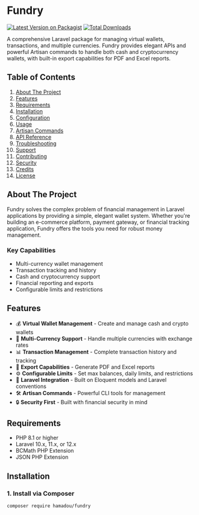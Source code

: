 # Fundry

[![Latest Version on Packagist](https://img.shields.io/packagist/v/hamadou/fundry.svg?style=flat-square)](https://packagist.org/packages/hamadou/fundry)
[![Total Downloads](https://img.shields.io/packagist/dt/hamadou/fundry.svg?style=flat-square)](https://packagist.org/packages/hamadou/fundry)

A comprehensive Laravel package for managing virtual wallets, transactions, and multiple currencies. Fundry provides elegant APIs and powerful Artisan commands to handle both cash and cryptocurrency wallets, with built-in export capabilities for PDF and Excel reports.

## Table of Contents

1. [About The Project](#about-the-project)
2. [Features](#features)
3. [Requirements](#requirements)
4. [Installation](#installation)
5. [Configuration](#configuration)
6. [Usage](#usage)
7. [Artisan Commands](#artisan-commands)
8. [API Reference](#api-reference)
9. [Troubleshooting](#troubleshooting)
10. [Support](#support)
11. [Contributing](#contributing)
12. [Security](#security)
13. [Credits](#credits)
14. [License](#license)

## About The Project

Fundry solves the complex problem of financial management in Laravel applications by providing a simple, elegant wallet system. Whether you're building an e-commerce platform, payment gateway, or financial tracking application, Fundry offers the tools you need for robust money management.

### Key Capabilities

- Multi-currency wallet management
- Transaction tracking and history
- Cash and cryptocurrency support
- Financial reporting and exports
- Configurable limits and restrictions

## Features

- 💰 **Virtual Wallet Management** - Create and manage cash and crypto wallets
- 💱 **Multi-Currency Support** - Handle multiple currencies with exchange rates
- 📊 **Transaction Management** - Complete transaction history and tracking
- 📄 **Export Capabilities** - Generate PDF and Excel reports
- ⚙️ **Configurable Limits** - Set max balances, daily limits, and restrictions
- 🎨 **Laravel Integration** - Built on Eloquent models and Laravel conventions
- 🛠️ **Artisan Commands** - Powerful CLI tools for management
- 🔒 **Security First** - Built with financial security in mind

## Requirements

- PHP 8.1 or higher
- Laravel 10.x, 11.x, or 12.x
- BCMath PHP Extension
- JSON PHP Extension

## Installation

### 1. Install via Composer

```bash
composer require hamadou/fundry